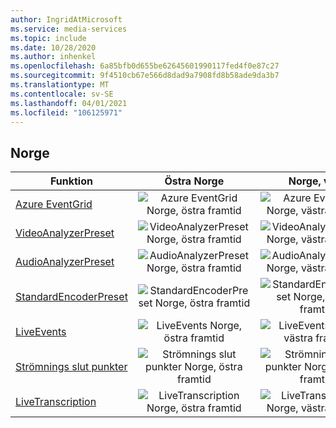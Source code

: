 ```yaml
---
author: IngridAtMicrosoft
ms.service: media-services
ms.topic: include
ms.date: 10/28/2020
ms.author: inhenkel
ms.openlocfilehash: 6a85bfb0d655be62645601990117fed4f0e87c27
ms.sourcegitcommit: 9f4510cb67e566d8dad9a7908fd8b58ade9da3b7
ms.translationtype: MT
ms.contentlocale: sv-SE
ms.lasthandoff: 04/01/2021
ms.locfileid: "106125971"
---
```

<!--Feature availability in region-->
## <a name="norway"></a>Norge

| Funktion | Östra Norge | Norge, väst |
| --- | :---: | :---: |
| [Azure EventGrid](../monitoring/reacting-to-media-services-events.md) |![Azure EventGrid Norge, östra framtid](../media/azure-clouds-regions/planned-active.svg)  |![Azure EventGrid Norge, västra framtid](../media/azure-clouds-regions/planned-active.svg) |
| [VideoAnalyzerPreset](../analyze-video-audio-files-concept.md) |![VideoAnalyzerPreset Norge, östra framtid](../media/azure-clouds-regions/planned-active.svg)  | ![VideoAnalyzerPreset Norge, västra framtid](../media/azure-clouds-regions/planned-active.svg) |
| [AudioAnalyzerPreset](../analyze-video-audio-files-concept.md) |![AudioAnalyzerPreset Norge, östra framtid](../media/azure-clouds-regions/planned-active.svg)  | ![AudioAnalyzerPreset Norge, västra framtid](../media/azure-clouds-regions/planned-active.svg) |
| [StandardEncoderPreset](../encode-concept.md) |![StandardEncoderPreset Norge, östra framtid](../media/azure-clouds-regions/planned-active.svg)  | ![StandardEncoderPreset Norge, västra framtid](../media/azure-clouds-regions/planned-active.svg) |
| [LiveEvents](../stream-live-streaming-concept.md) |![LiveEvents Norge, östra framtid](../media/azure-clouds-regions/planned-active.svg)  | ![LiveEvents Norge, västra framtid](../media/azure-clouds-regions/planned-active.svg) |
| [Strömnings slut punkter](../streaming-endpoint-concept.md) |![Strömnings slut punkter Norge, östra framtid](../media/azure-clouds-regions/planned-active.svg) | ![Strömnings slut punkter Norge, västra framtid](../media/azure-clouds-regions/planned-active.svg) |
| [LiveTranscription](../live-event-live-transcription-how-to.md) |![LiveTranscription Norge, östra framtid](../media/azure-clouds-regions/planned-active.svg) |![LiveTranscription Norge, västra framtid](../media/azure-clouds-regions/planned-active.svg) |
